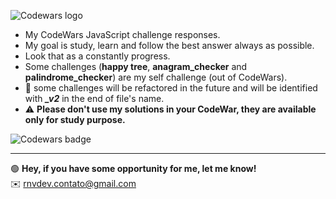 ![Codewars logo](https://www.qualified.io/shared/images/codewars-black-large-24a9d355.png)

- My CodeWars JavaScript challenge responses.
- My goal is study, learn and follow the best answer always as possible.
- Look that as a constantly progress. 
- Some challenges (**happy tree**, **anagram_checker** and **palindrome_checker**) are my self challenge (out of CodeWars). 
- 🚀 some challenges will be refactored in the future and will be identified with ***_v2*** in the end of file's name. 
- ⚠️ **Please don't use my solutions in your CodeWar, they are available only for study purpose.**

![Codewars badge](https://www.codewars.com/users/rnvdev/badges/large)


---
🟢 **Hey, if you have some opportunity for me, let me know!**<br>
✉️ rnvdev.contato@gmail.com
